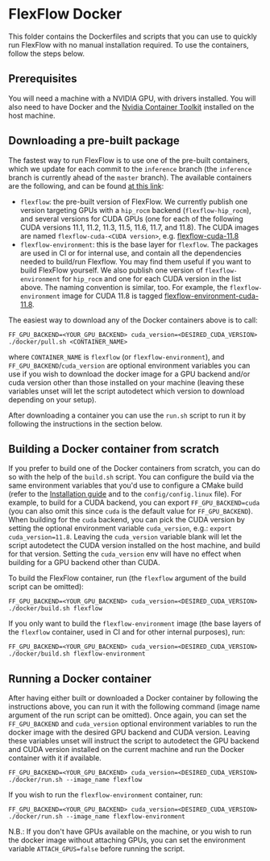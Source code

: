 # FlexFlow Docker
This folder contains the Dockerfiles and scripts that you can use to quickly run FlexFlow with no manual installation required. To use the containers, follow the steps below.

## Prerequisites
You will need a machine with a NVIDIA GPU, with drivers installed. You will also need to have Docker and the [Nvidia Container Toolkit](https://docs.nvidia.com/datacenter/cloud-native/container-toolkit/install-guide.html#getting-started) installed on the host machine.

## Downloading a pre-built package
The fastest way to run FlexFlow is to use one of the pre-built containers, which we update for each commit to the `inference` branch (the `inference` branch is currently ahead of the `master` branch). The available containers are the following, and can be found [at this link](https://github.com/orgs/flexflow/packages?repo_name=FlexFlow):

* `flexflow`: the pre-built version of FlexFlow. We currently publish one version targeting GPUs with a `hip_rocm` backend (`flexflow-hip_rocm`), and several versions for CUDA GPUs (one for each of the following CUDA versions 11.1, 11.2, 11.3, 11.5, 11.6, 11.7, and 11.8). The CUDA images are named `flexflow-cuda-<CUDA version>`, e.g. [flexflow-cuda-11.8](https://github.com/orgs/flexflow/packages/container/package/flexflow-cuda-11.8)
* `flexflow-environment`: this is the base layer for `flexflow`. The packages are used in CI or for internal use, and contain all the dependencies needed to build/run Flexflow. You may find them useful if you want to build FlexFlow yourself. We also publish one version of `flexflow-environment` for `hip_rocm` and one for each CUDA version in the list above. The naming convention is similar, too. For example, the `flexflow-environment` image for CUDA 11.8 is tagged [flexflow-environment-cuda-11.8](https://github.com/orgs/flexflow/packages/container/package/flexflow-environment-cuda-11.8).

The easiest way to download any of the Docker containers above is to call:

```
FF_GPU_BACKEND=<YOUR_GPU_BACKEND> cuda_version=<DESIRED_CUDA_VERSION> ./docker/pull.sh <CONTAINER_NAME>
```

where `CONTAINER_NAME` is `flexflow` (or `flexflow-environment`), and `FF_GPU_BACKEND`/`cuda_version` are optional environment variables you can use if you wish to download the docker image for a GPU backend and/or cuda version other than those installed on your machine (leaving these variables unset will let the script autodetect which version to download depending on your setup).

After downloading a container you can use the `run.sh` script to run it by following the instructions in the section below.

## Building a Docker container from scratch
If you prefer to build one of the Docker containers from scratch, you can do so with the help of the `build.sh` script. You can configure the build via the same environment variables that you'd use to configure a CMake build (refer to the [Installation guide](../INSTALL.md) and to the `config/config.linux` file). For example, to build for a CUDA backend, you can export `FF_GPU_BACKEND=cuda` (you can also omit this since `cuda` is the default value for `FF_GPU_BACKEND`). When building for the `cuda` backend, you can pick the CUDA version by setting the optional environment variable `cuda_version`, e.g.: `export cuda_version=11.8`. Leaving the `cuda_version` variable blank will let the script autodetect the CUDA version installed on the host machine, and build for that version. Setting the `cuda_version` env will have no effect when building for a GPU backend other than CUDA.

To build the FlexFlow container, run (the `flexflow` argument of the build script can be omitted):

```
FF_GPU_BACKEND=<YOUR_GPU_BACKEND> cuda_version=<DESIRED_CUDA_VERSION> ./docker/build.sh flexflow
```

If you only want to build the `flexflow-environment` image (the base layers of the `flexflow` container, used in CI and for other internal purposes), run:

```
FF_GPU_BACKEND=<YOUR_GPU_BACKEND> cuda_version=<DESIRED_CUDA_VERSION> ./docker/build.sh flexflow-environment
``` 

## Running a Docker container
After having either built or downloaded a Docker container by following the instructions above, you can run it with the following command (image name argument of the run script can be omitted). Once again, you can set the `FF_GPU_BACKEND` and `cuda_version` optional environment variables to run the docker image with the desired GPU backend and CUDA version. Leaving these variables unset will instruct the script to autodetect the GPU backend and CUDA version installed on the current machine and run the Docker container with it if available.

```
FF_GPU_BACKEND=<YOUR_GPU_BACKEND> cuda_version=<DESIRED_CUDA_VERSION> ./docker/run.sh --image_name flexflow
```

If you wish to run the `flexflow-environment` container, run:

```
FF_GPU_BACKEND=<YOUR_GPU_BACKEND> cuda_version=<DESIRED_CUDA_VERSION> ./docker/run.sh --image_name flexflow-environment
```

N.B.: If you don't have GPUs available on the machine, or you wish to run the docker image without attaching GPUs, you can set the environment variable `ATTACH_GPUS=false` before running the script.

